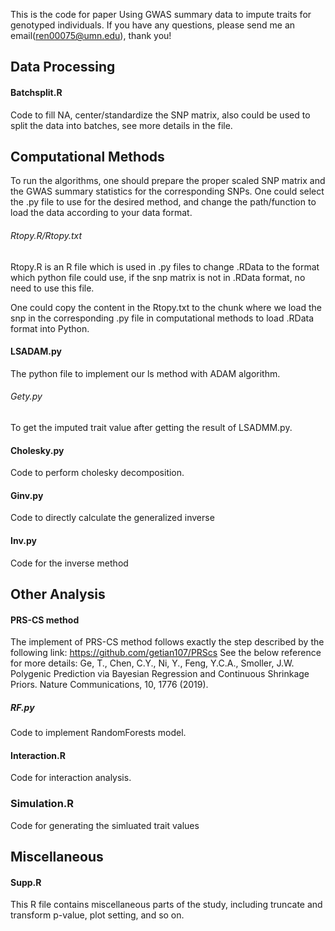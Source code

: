 This is the code for paper Using GWAS summary data to impute traits for genotyped individuals.
If you have any questions, please send me an email(ren00075@umn.edu), thank you!


## Data Processing


#### Batchsplit.R
Code to fill NA, center/standardize the SNP matrix, also could be used to split the data into batches, see more details in the file.




## Computational Methods
To run the algorithms, one should prepare the proper scaled SNP matrix and the GWAS summary statistics for the corresponding SNPs. One could select the .py file
to use for the desired method, and change the path/function to load the data according to your data format.
###### Rtopy.R/Rtopy.txt
Rtopy.R is an R file which is used in .py files to change .RData to the format which python file could use, if the snp matrix is not in .RData format, no need to use this file.

One could copy the content in the Rtopy.txt to the chunk where we load the snp in the corresponding .py file in computational methods to load .RData format into Python.

#### LSADAM.py
The python file to implement our ls method with ADAM algorithm.



###### Gety.py
To get the imputed trait value after getting the result of LSADMM.py.

#### Cholesky.py
Code to perform cholesky decomposition.

#### Ginv.py
Code to directly calculate the generalized inverse 

#### Inv.py
Code for the inverse method


## Other Analysis
#### PRS-CS method
The implement of PRS-CS method follows exactly the step described by the following link: https://github.com/getian107/PRScs
See the below reference for more details: Ge, T., Chen, C.Y., Ni, Y., Feng, Y.C.A., Smoller, J.W. Polygenic Prediction via Bayesian Regression and Continuous Shrinkage Priors.
Nature Communications, 10, 1776 (2019). 

##### RF.py
Code to implement RandomForests model.

#### Interaction.R
Code for interaction analysis.

### Simulation.R
Code for generating the simluated trait values


## Miscellaneous
#### Supp.R
This R file contains miscellaneous parts of the study, including truncate and transform p-value, plot setting, and so on. 
